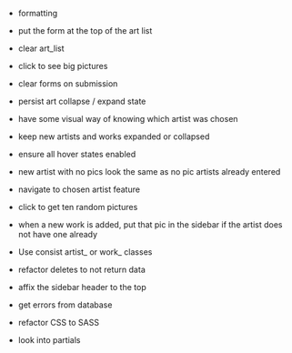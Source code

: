   - formatting
  - put the form at the top of the art list
  - clear art_list
  - click to see big pictures
  - clear forms on submission
  - persist art collapse / expand state
  - have some visual way of knowing which artist was chosen
  - keep new artists and works expanded or collapsed
  - ensure all hover states enabled
  - new artist with no pics look the same as no pic artists already entered
  - navigate to chosen artist feature
  - click to get ten random pictures
- when a new work is added, put that pic in the sidebar if the artist does not have one already
- Use consist artist_ or work_ classes
- refactor deletes to not return data
- affix the sidebar header to the top

- get errors from database
- refactor CSS to SASS
- look into partials
